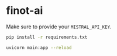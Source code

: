 # finot-ai

Make sure to provide your `MISTRAL_API_KEY`.

```bash
pip install -r requirements.txt
```

```bash
uvicorn main:app --reload
```
